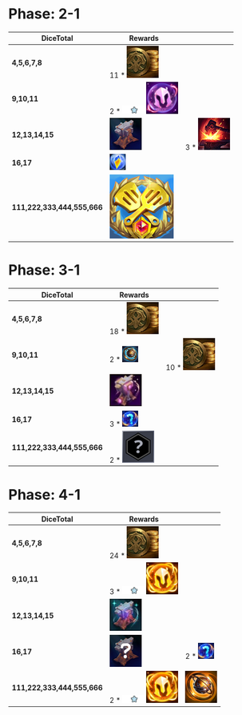 # Phase: 2-1
| **DiceTotal**               | **Rewards**                                                                                                                    |                                                           |
| -                           | -                                                                                                                              | -                                                         |
| **4,5,6,7,8**               | 11 * ![Gold](../../tftspecs/icon/rewards/Gold.png)                                                                             |                                                           |
| **9,10,11**                 | 2 * ![Unit_Star](../../tftspecs/icon/rewards/Champion_Star_1.png)![Unit_Cost](../../tftspecs/icon/rewards/Champion_Cost_4.png) |                                                           |
| **12,13,14,15**             | ![ItemAnvil](../../tftspecs/icon/rewards/ItemAnvil.png)                                                                        | 3 * ![Reforger](../../tftspecs/icon/rewards/Reforger.png) |
| **16,17**                   | ![masterwork_upgrade](../../tftspecs/icon/rewards/masterwork_upgrade.png)                                                      |                                                           |
| **111,222,333,444,555,666** | ![TacticiansCrown](../../tftitems/icon/set15/Crown/ForceofNature.png)                                                          |                                                           |
# Phase: 3-1
| **DiceTotal**               | **Rewards**                                                                               |                                                    |
| -                           | -                                                                                         | -                                                  |
| **4,5,6,7,8**               | 18 * ![Gold](../../tftspecs/icon/rewards/Gold.png)                                        |                                                    |
| **9,10,11**                 | 2 * ![LesserChampionDuplicator](../../tftspecs/icon/rewards/LesserChampionDuplicator.png) | 10 * ![Gold](../../tftspecs/icon/rewards/Gold.png) |
| **12,13,14,15**             | ![ArtifactAnvil](../../tftspecs/icon/rewards/ArtifactAnvil.png)                           |                                                    |
| **16,17**                   | 3 * ![Component](../../tftspecs/icon/rewards/Component.jpg)                               |                                                    |
| **111,222,333,444,555,666** | 2 * ![Emblem](../../tftspecs/icon/rewards/Emblem.png)                                     |                                                    |
# Phase: 4-1
| **DiceTotal**               | **Rewards**                                                                                                                    |                                                                           |
| -                           | -                                                                                                                              | -                                                                         |
| **4,5,6,7,8**               | 24 * ![Gold](../../tftspecs/icon/rewards/Gold.png)                                                                             |                                                                           |
| **9,10,11**                 | 3 * ![Unit_Star](../../tftspecs/icon/rewards/Champion_Star_1.png)![Unit_Cost](../../tftspecs/icon/rewards/Champion_Cost_5.png) |                                                                           |
| **12,13,14,15**             | ![SupportAnvil](../../tftspecs/icon/rewards/SupportAnvil.png)                                                                  |                                                                           |
| **16,17**                   | ![Item](../../tftspecs/icon/rewards/Item.png)                                                                                  | 2 * ![Component](../../tftspecs/icon/rewards/Component.jpg)               |
| **111,222,333,444,555,666** | 2 * ![Unit_Star](../../tftspecs/icon/rewards/Champion_Star_1.png)![Unit_Cost](../../tftspecs/icon/rewards/Champion_Cost_5.png) | ![ChampionDuplicator](../../tftspecs/icon/rewards/ChampionDuplicator.png) |
